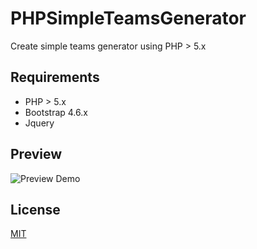 # PHPSimpleTeamsGenerator
Create simple teams generator using PHP > 5.x

## Requirements
- PHP > 5.x
- Bootstrap 4.6.x
- Jquery

## Preview
![Preview Demo](https://raw.githubusercontent.com/zFz0000/PHPSimpleTeamsGenerator/main/preview.gif "Preview Demo")

## License
[MIT](https://choosealicense.com/licenses/mit/)
